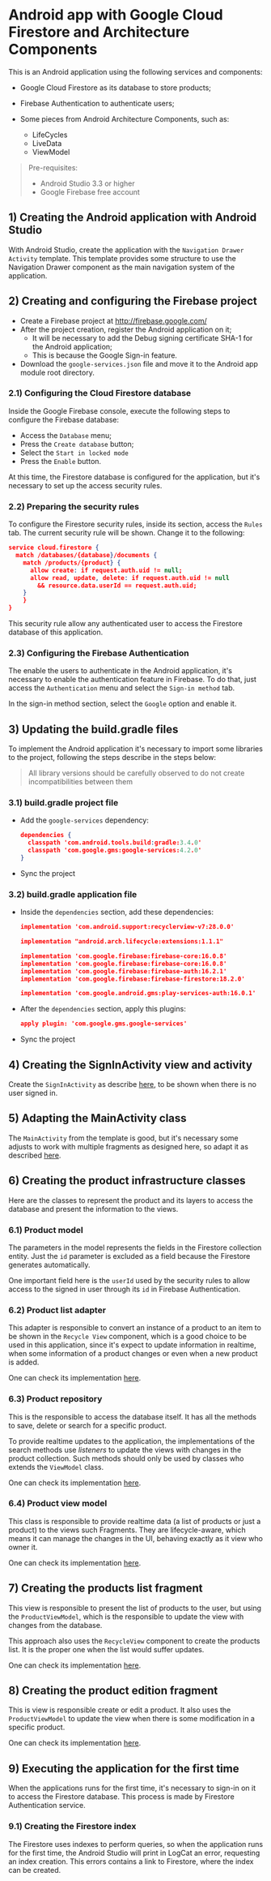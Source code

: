 # Android app with Google Cloud Firestore and Architecture Components

This is an Android application using the following services and components:

* Google Cloud Firestore as its database to store products;

* Firebase Authentication to authenticate users;

* Some pieces from Android Architecture Components, such as:

  * LifeCycles
  * LiveData
  * ViewModel

  

> Pre-requisites: 
>
> * Android Studio 3.3 or higher
> * Google Firebase free account



## 1) Creating the Android application with Android Studio

With Android Studio, create the application with the `Navigation Drawer Activity` template. This template provides some structure to use the Navigation Drawer component as the main navigation system of the application.



## 2) Creating and configuring the Firebase project

* Create a Firebase project at http://firebase.google.com/
* After the project creation, register the Android application on it;
  * It will be necessary to add the Debug signing certificate SHA-1 for the Android application;
  * This is because the Google Sign-in feature.
* Download the `google-services.json` file and move it to the Android app module root directory.



### 2.1) Configuring the Cloud Firestore database

Inside the Google Firebase console, execute the following steps to configure the Firebase database:

* Access the `Database` menu;
* Press the `Create database` button;
* Select the `Start in locked mode`
* Press the `Enable` button.

At this time, the Firestore database is configured for the application, but it's necessary to set up the access security rules.

### 2.2) Preparing the security rules

To configure the Firestore security rules, inside its section, access the `Rules` tab. The current security rule will be shown. Change it to the following:

```json
service cloud.firestore {
  match /databases/{database}/documents {
    match /products/{product} {
      allow create: if request.auth.uid != null;
      allow read, update, delete: if request.auth.uid != null
      	&& resource.data.userId == request.auth.uid; 
    }      
	}
}
```

This security rule allow any authenticated user to access the Firestore database of this application.



### 2.3) Configuring the Firebase Authentication

The enable the users to authenticate in the Android application, it's necessary to enable the authentication feature in Firebase. To do that, just access the `Authentication` menu and select the `Sign-in method` tab. 

In the sign-in method section, select the `Google` option and enable it.

## 

## 3) Updating the build.gradle files

To implement the Android application it's necessary to import some libraries to the project, following the steps describe in the steps below:

> All library versions should be carefully observed to do not create incompatibilities between them 



### 3.1) build.gradle project file

* Add the `google-services` dependency:

  ```json
  dependencies {
  	classpath 'com.android.tools.build:gradle:3.4.0'
  	classpath 'com.google.gms:google-services:4.2.0'
  }
  ```

* Sync the project

  

### 3.2) build.gradle application file

* Inside the `dependencies` section, add these dependencies:

  ```json
  implementation 'com.android.support:recyclerview-v7:28.0.0'
  
  implementation "android.arch.lifecycle:extensions:1.1.1"
  
  implementation 'com.google.firebase:firebase-core:16.0.8'
  implementation 'com.google.firebase:firebase-core:16.0.8'
  implementation 'com.google.firebase:firebase-auth:16.2.1'
  implementation 'com.google.firebase:firebase-firestore:18.2.0'
  
  implementation 'com.google.android.gms:play-services-auth:16.0.1'
  ```

* After the `dependencies` section, apply this plugins:

  ```json
  apply plugin: 'com.google.gms.google-services'
  ```

* Sync the project



## 4) Creating the SignInActivity view and activity

Create the `SignInActivity` as describe [here](), to be shown when there is no user signed in.



## 5) Adapting the MainActivity class

The `MainActivity` from the template is good, but it's necessary some adjusts to work with multiple fragments as designed here, so adapt it as described [here]().



## 6) Creating the product infrastructure classes

Here are the classes to represent the product and its layers to access the database and present the information to the views.

### 6.1) Product model

The parameters in the model represents the fields in the Firestore collection entity. Just the `id` parameter is excluded as a field because the Firestore generates automatically.

One important field here is the `userId` used by the security rules to allow access to the signed in user through its `id` in Firebase Authentication. 



### 6.2) Product list adapter

This adapter is responsible to convert an instance of a product to an item to be shown in the `Recycle View` component, which is a good choice to be used in this application, since it's expect to update information in realtime, when some information of a product changes or even when a new product is added.

One can check its implementation [here]().



### 6.3) Product repository

This is the responsible to access the database itself. It has all the methods to save, delete or search for a specific product.

To provide realtime updates to the application, the implementations of the search methods use *listeners* to update the views with changes in the product collection. Such methods should only be used by classes who extends the `ViewModel` class.

One can check its implementation [here]().



### 6.4) Product view model

This class is responsible to provide realtime data (a list of products or just a product) to the views such Fragments. They are lifecycle-aware, which means it can manage the changes in the UI, behaving exactly as it view who owner it.

One can check its implementation [here]().

## 

## 7) Creating the products list fragment

This view is responsible to present the list of products to the user, but using the `ProductViewModel`, which is the responsible to update the view with changes from the database.

This approach also uses the `RecycleView` component to create the products list. It is the proper one when the list would suffer updates.

One can check its implementation [here]().



## 8) Creating the product edition fragment

This is view is responsible create or edit a product. It also uses the `ProductViewModel` to update the view when there is some modification in a specific product.

One can check its implementation [here]().



## 9) Executing the application for the first time

When the applications runs for the first time, it's necessary to sign-in on it to access the Firestore database. This process is made by Firestore Authentication service.



### 9.1) Creating the Firestore index

The Firestore uses indexes to perform queries, so when the application runs for the first time, the Android Studio will print in LogCat an error, requesting an index creation. This errors contains a link to Firestore, where the index can be created.







